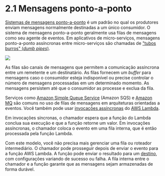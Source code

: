 # 2.1 Mensagens ponto-a-ponto

[Sistemas de mensagens ponto-a-ponto](https://www.enterpriseintegrationpatterns.com/PointToPointChannel.html) é um padrão no qual os produtores enviam mensagens normalmente destinadas a um único consumidor. O sistema de mensagens ponto-a-ponto geralmente usa filas de mensagens como seu agente de eventos. Em aplicativos de micro-serviços, mensagens ponto-a-ponto assíncronas entre micro-serviços são chamadas de ["tubos burros" (_dumb pipes_)](https://martinfowler.com/articles/microservices.html#SmartEndpointsAndDumbPipes).

![](https://serverlessland.com/assets/images/eda/point-to-point-messaging.png)

As filas são canais de mensagens que permitem a comunicação assíncrona entre um remetente e um destinatário. As filas fornecem um _buffer_ para mensagens caso o consumidor esteja indisponível ou precise controlar o número de mensagens processadas em um determinado momento. As mensagens persistem até que o consumidor as processe e exclua da fila.

Serviços como [Amazon Simple Queue Service](https://aws.amazon.com/sqs/) (Amazon SQS) e [Amazon MQ](https://aws.amazon.com/amazon-mq/?amazon-mq.sort-by=item.additionalFields.postDateTime&amazon-mq.sort-order=desc) são comuns no uso de filas de mensagens em arquiteturas orientadas a eventos. Você também pode usar [invocações assíncronas](https://docs.aws.amazon.com/lambda/latest/dg/invocation-async.html) do [AWS Lambda](https://docs.aws.amazon.com/lambda/latest/dg/invocation-async.html).

Em invocações síncronas, o chamador espera que a função do Lambda conclua sua execução e que a função retorne um valor. Em invocações assíncronas, o chamador coloca o evento em uma fila interna, que é então processada pela função Lambda.

Com este modelo, você não precisa mais gerenciar uma fila ou roteador intermediário. O chamador pode prosseguir depois de enviar o evento para a função AWS Lambda. A função pode enviar o resultado para um [destino](https://docs.aws.amazon.com/lambda/latest/dg/invocation-async.html#invocation-async-destinations), com configurações variando de sucesso ou falha. A fila interna entre o chamador e a função garante que as mensagens sejam armazenadas de forma durável.
